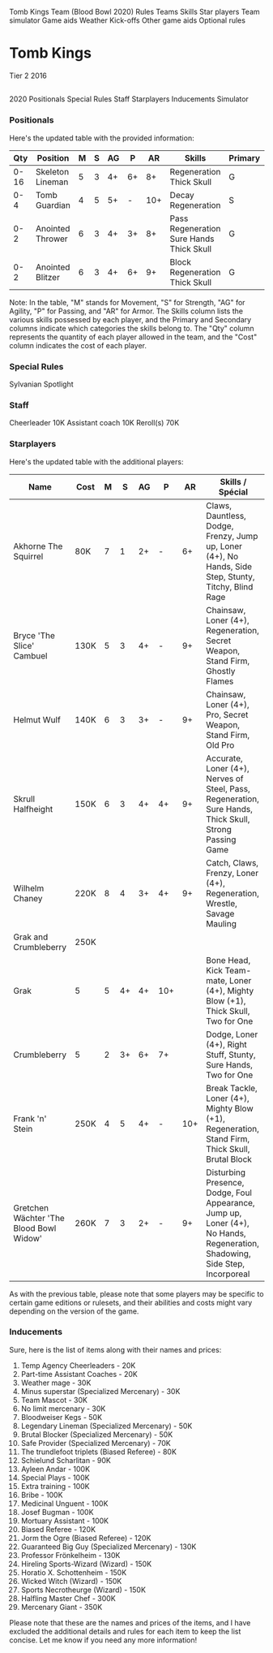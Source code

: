﻿
Tomb Kings Team (Blood Bowl 2020)
Rules
Teams
Skills
Star players
Team simulator
Game aids
Weather
Kick-offs
Other game aids
Optional rules
# Tomb Kings
Tier 2
2016
## 
2020
Positionals
Special Rules
Staff
Starplayers
Inducements
Simulator
### Positionals
Here's the updated table with the provided information:

| Qty  | Position           | M | S | AG | P | AR | Skills                                | Primary | Secondary | Cost |
| ---- | ------------------ | - | - | -- | - | -- | ------------------------------------- | ------- | --------- | ---- |
| 0-16 | Skeleton Lineman   | 5 | 3 | 4+ | 6+ | 8+ | Regeneration<br>Thick Skull           | G       | A         | 40K  |
| 0-4  | Tomb Guardian      | 4 | 5 | 5+ | -  | 10+ | Decay<br>Regeneration                 | S       | G A       | 100K |
| 0-2  | Anointed Thrower   | 6 | 3 | 4+ | 3+ | 8+ | Pass<br>Regeneration<br>Sure Hands<br>Thick Skull | G       | P A       | 70K  |
| 0-2  | Anointed Blitzer   | 6 | 3 | 4+ | 6+ | 9+ | Block<br>Regeneration<br>Thick Skull   | G       | S A       | 90K  |

Note: In the table, "M" stands for Movement, "S" for Strength, "AG" for Agility, "P" for Passing, and "AR" for Armor. The Skills column lists the various skills possessed by each player, and the Primary and Secondary columns indicate which categories the skills belong to. The "Qty" column represents the quantity of each player allowed in the team, and the "Cost" column indicates the cost of each player.
### Special Rules
Sylvanian Spotlight
### Staff
Cheerleader
10K
Assistant coach
10K
Reroll(s)
70K
### Starplayers
Here's the updated table with the additional players:

| Name                            | Cost | M   | S   | AG  | P   | AR  | Skills / Spécial                                 |
| ------------------------------- | ---- | --- | --- | --- | --- | --- | ----------------------------------------------- |
| Akhorne The Squirrel            | 80K  | 7   | 1   | 2+  | -   | 6+  | Claws, Dauntless, Dodge, Frenzy, Jump up, Loner (4+), No Hands, Side Step, Stunty, Titchy, Blind Rage |
| Bryce 'The Slice' Cambuel       | 130K | 5   | 3   | 4+  | -   | 9+  | Chainsaw, Loner (4+), Regeneration, Secret Weapon, Stand Firm, Ghostly Flames |
| Helmut Wulf                     | 140K | 6   | 3   | 3+  | -   | 9+  | Chainsaw, Loner (4+), Pro, Secret Weapon, Stand Firm, Old Pro |
| Skrull Halfheight               | 150K | 6   | 3   | 4+  | 4+  | 9+  | Accurate, Loner (4+), Nerves of Steel, Pass, Regeneration, Sure Hands, Thick Skull, Strong Passing Game |
| Wilhelm Chaney                  | 220K | 8   | 4   | 3+  | 4+  | 9+  | Catch, Claws, Frenzy, Loner (4+), Regeneration, Wrestle, Savage Mauling |
| Grak and Crumbleberry           | 250K |      |     |     |     |     |                                                 |
| Grak                            | 5    | 5   | 4+  | 4+  | 10+ |     | Bone Head, Kick Team-mate, Loner (4+), Mighty Blow (+1), Thick Skull, Two for One |
| Crumbleberry                    | 5    | 2   | 3+  | 6+  | 7+  |     | Dodge, Loner (4+), Right Stuff, Stunty, Sure Hands, Two for One |
| Frank 'n' Stein                 | 250K | 4   | 5   | 4+  | -   | 10+ | Break Tackle, Loner (4+), Mighty Blow (+1), Regeneration, Stand Firm, Thick Skull, Brutal Block |
| Gretchen Wächter 'The Blood Bowl Widow' | 260K | 7 | 3   | 2+  | -   | 9+  | Disturbing Presence, Dodge, Foul Appearance, Jump up, Loner (4+), No Hands, Regeneration, Shadowing, Side Step, Incorporeal |

As with the previous table, please note that some players may be specific to certain game editions or rulesets, and their abilities and costs might vary depending on the version of the game.
### Inducements
Sure, here is the list of items along with their names and prices:

1. Temp Agency Cheerleaders - 20K
2. Part-time Assistant Coaches - 20K
3. Weather mage - 30K
4. Minus superstar (Specialized Mercenary) - 30K
5. Team Mascot - 30K
6. No limit mercenary - 30K
7. Bloodweiser Kegs - 50K
8. Legendary Lineman (Specialized Mercenary) - 50K
9. Brutal Blocker (Specialized Mercenary) - 50K
10. Safe Provider (Specialized Mercenary) - 70K
11. The trundlefoot triplets (Biased Referee) - 80K
12. Schielund Scharlitan - 90K
13. Ayleen Andar - 100K
14. Special Plays - 100K
15. Extra training - 100K
16. Bribe - 100K
17. Medicinal Unguent - 100K
18. Josef Bugman - 100K
19. Mortuary Assistant - 100K
20. Biased Referee - 120K
21. Jorm the Ogre (Biased Referee) - 120K
22. Guaranteed Big Guy (Specialized Mercenary) - 130K
23. Professor Frönkelheim - 130K
24. Hireling Sports-Wizard (Wizard) - 150K
25. Horatio X. Schottenheim - 150K
26. Wicked Witch (Wizard) - 150K
27. Sports Necrotheurge (Wizard) - 150K
28. Halfling Master Chef - 300K
29. Mercenary Giant - 350K

Please note that these are the names and prices of the items, and I have excluded the additional details and rules for each item to keep the list concise. Let me know if you need any more information!